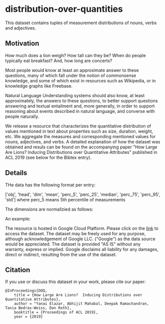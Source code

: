 # distribution-over-quantities

This dataset contains tuples of measurement distributions of nouns, verbs and adjectives.

## Motivation

How much does a lion weigh? How tall can they be? When do people typically eat breakfast? And, how long are concerts?

Most people would know at least an approximate answer to these questions, many of which fall under the notion of commonsense knowledge, and some of which exist in resources such as Wikipedia, or in knowledge graphs like Freebase.

Natural Language Understanding systems should also know, at least approximately, the answers to these questions, to better support questions answering and textual entailment and, more generally, in order to support reasoning about events described in natural language, and converse with people naturally.

We release a resource that characterizes the quantitative distribution of values mentioned in text about properties such as size, duration, weight, etc.  We aggregate the measures and corresponding mentioned values for nouns, adjectives, and verbs.  A detailed explanation of how the dataset was obtained and resuls can be found on the accompanying paper "How Large Are Lions? Inducing Distributions over Quantitative Attributes" published in ACL 2019 (see below for the Bibtex entry).

## Details

THe data has the following format per entry:

['obj', 'head',
'dim', 'mean',
'perc_5', 'perc_25',
'median', 'perc_75',
'perc_95', 'std']
where perc_5 means 5th percentile of measurements

The dimensions are normallzied as follows:

An example:

The resource is hosted in Google Cloud Platform.  Please click on the [link](https://console.cloud.google.com/storage/browser/measures-grounding/) to access the dataset.  The dataset may be freely used for any purpose, although acknowledgement of Google LLC. ("Google") as the data source would be appreciated. The dataset is provided "AS IS" without any warranty, express or implied.  Google disclaims all liability for any damages, direct or indirect, resulting from the use of the dataset. 

## Citation

If you use or discuss this dataset in your work, please cite our paper:

```
@InProceedings{DOQ,
    title = {How Large Are Lions?  Inducing Distributions over Quantitative Attributes},
    author = "Yanai Elazar, Abhijit Mahabal, Deepak Ramachandran, Tania Bedrax-Weiss, Dan Roth},
    booktitle = {Proceedings of ACL 2019},
    year = {2019}
```
